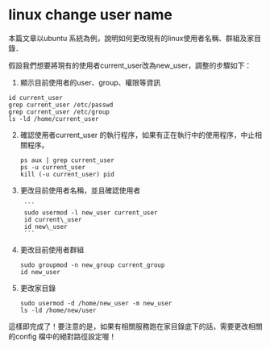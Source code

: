 # linux change user name
本篇文章以ubuntu 系統為例，說明如何更改現有的linux使用者名稱、群組及家目錄．

假設我們想要將現有的使用者current_user改為new_user，調整的步驟如下：

1. 顯示目前使用者的user、group、權限等資訊  

```
id current_user  
grep current_user /etc/passwd  
grep current_user /etc/group  
ls -ld /home/current_user  
```

2. 確認使用者current_user 的執行程序，如果有正在執行中的使用程序，中止相關程序。  

	```
	ps aux | grep current_user
	ps -u current_user
	kill (-u current_user) pid
	```
	
3. 更改目前使用者名稱，並且確認使用者  

		```
		sudo usermod -l new_user current_user  
		id current\_user  
		id new\_user  
		```
	
4. 更改目前使用者群組  

	```  
	sudo groupmod -n new_group current_group  
	id new_user  
	```  
	  
5. 更改家目錄  

	```
	sudo usermod -d /home/new_user -m new_user  
	ls -ld /home/new/user  
	```
	
這樣即完成了！要注意的是，如果有相關服務跑在家目錄底下的話，需要更改相關的config 檔中的絕對路徑設定喔！
